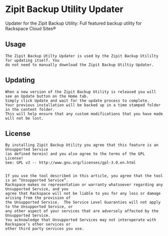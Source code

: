 Zipit Backup Utility Updater
==============================

Updater for the Zipit Backup Utility: Full featured backup utility for Rackspace Cloud Sites&reg;

Usage
-----
    
    The Zipit Backup Utilty Updater is used by the Zipit Backup Utililty for updating itself. You
    do not need to manually download the Zipit Backup Utiltiy Updater. 


Updating
--------

    When a new version of the Zipit Backup Utility is released you will see an Update button on the Home tab. 
    Simply click Update and wait for the update process to complete. 
    Your previous installation will be backed up in a time stamped folder in the content folder.
    This will help ensure that any custom modifications that you have made will not be lost. 
    
License
-------

    By installing Zipit Backup Utility you agree that this feature is an Unsupported Service 
    (as defined herein) and you also agree to the terms of the GPL License! 
    See: GPL v3 -- http://www.gnu.org/licenses/gpl-3.0.en.html


    If you use the tool described in this article, you agree that the tool is an “Unsupported Service”. 
    Rackspace makes no representation or warranty whatsoever regarding any Unsupported Service, and you 
    agree that Rackspace will not be liable to you for any loss or damage arising from the provision of 
    the Unsupported Service.  The Service Level Guaranties will not apply to the Unsupported Service, or 
    any other aspect of your services that are adversely affected by the Unsupported Service.  
    You acknowledge that Unsupported Services may not interoperate with Rackspace’s other services or 
    other third party services you use.
